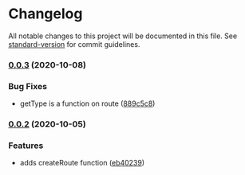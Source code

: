 # Changelog

All notable changes to this project will be documented in this file. See [standard-version](https://github.com/conventional-changelog/standard-version) for commit guidelines.

### [0.0.3](https://github.com/rudionrails/yummy-named-routes.js/compare/v0.0.2...v0.0.3) (2020-10-08)


### Bug Fixes

* getType is a function on route ([889c5c8](https://github.com/rudionrails/yummy-named-routes.js/commit/889c5c8db7c7674521d2c9010c7e16cbf53f0adf))

### [0.0.2](https://github.com/rudionrails/yummy-named-routes.js/compare/v0.0.1...v0.0.2) (2020-10-05)


### Features

* adds createRoute function ([eb40239](https://github.com/rudionrails/yummy-named-routes.js/commit/eb4023949823147e1fe3b80c378c5bac35637dbd))
